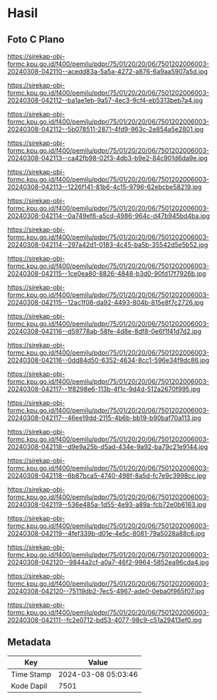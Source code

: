 # Hasil

## Foto C Plano

https://sirekap-obj-formc.kpu.go.id/f400/pemilu/pdpr/75/01/20/20/06/7501202006003-20240308-042110--acedd83a-5a5a-4272-a876-6a9aa5907a5d.jpg

https://sirekap-obj-formc.kpu.go.id/f400/pemilu/pdpr/75/01/20/20/06/7501202006003-20240308-042112--ba1ae1eb-9a57-4ec3-9cf4-eb5313beb7a4.jpg

https://sirekap-obj-formc.kpu.go.id/f400/pemilu/pdpr/75/01/20/20/06/7501202006003-20240308-042112--5b078511-2871-4fd9-963c-2e854a5e2801.jpg

https://sirekap-obj-formc.kpu.go.id/f400/pemilu/pdpr/75/01/20/20/06/7501202006003-20240308-042113--ca42fb98-02f3-4db3-b9e2-84c901d6da9e.jpg

https://sirekap-obj-formc.kpu.go.id/f400/pemilu/pdpr/75/01/20/20/06/7501202006003-20240308-042113--1226f141-81b6-4c15-9796-62ebcbe58219.jpg

https://sirekap-obj-formc.kpu.go.id/f400/pemilu/pdpr/75/01/20/20/06/7501202006003-20240308-042114--0a749ef6-a5cd-4986-964c-d47b945bd4ba.jpg

https://sirekap-obj-formc.kpu.go.id/f400/pemilu/pdpr/75/01/20/20/06/7501202006003-20240308-042114--297a42d1-0183-4c45-ba5b-35542d5e5b52.jpg

https://sirekap-obj-formc.kpu.go.id/f400/pemilu/pdpr/75/01/20/20/06/7501202006003-20240308-042115--1ce0ea80-8826-4848-b3d0-90fd17f7926b.jpg

https://sirekap-obj-formc.kpu.go.id/f400/pemilu/pdpr/75/01/20/20/06/7501202006003-20240308-042115--12ac1f08-da92-4493-804b-815e8f7c2726.jpg

https://sirekap-obj-formc.kpu.go.id/f400/pemilu/pdpr/75/01/20/20/06/7501202006003-20240308-042116--d59778ab-58fe-4d8e-8df8-0e6f1f41d7d2.jpg

https://sirekap-obj-formc.kpu.go.id/f400/pemilu/pdpr/75/01/20/20/06/7501202006003-20240308-042116--0dd84d50-6352-4634-8cc1-596e34f9dc86.jpg

https://sirekap-obj-formc.kpu.go.id/f400/pemilu/pdpr/75/01/20/20/06/7501202006003-20240308-042117--1f8298e6-113b-4f1c-9d4d-512a2670f995.jpg

https://sirekap-obj-formc.kpu.go.id/f400/pemilu/pdpr/75/01/20/20/06/7501202006003-20240308-042117--46ee19dd-2115-4b6b-bb19-b90baf70a113.jpg

https://sirekap-obj-formc.kpu.go.id/f400/pemilu/pdpr/75/01/20/20/06/7501202006003-20240308-042118--d9e9a25b-d5ad-434e-9a92-ba79c21e9144.jpg

https://sirekap-obj-formc.kpu.go.id/f400/pemilu/pdpr/75/01/20/20/06/7501202006003-20240308-042118--6b87bca5-4740-498f-8a5d-fc7e9c3998cc.jpg

https://sirekap-obj-formc.kpu.go.id/f400/pemilu/pdpr/75/01/20/20/06/7501202006003-20240308-042119--536e485a-1d55-4e93-a89a-fcb72e0b6163.jpg

https://sirekap-obj-formc.kpu.go.id/f400/pemilu/pdpr/75/01/20/20/06/7501202006003-20240308-042119--4fef339b-d01e-4e5c-8081-79a5028a88c6.jpg

https://sirekap-obj-formc.kpu.go.id/f400/pemilu/pdpr/75/01/20/20/06/7501202006003-20240308-042120--9844a2cf-a0a7-46f2-9964-5852ea96cda4.jpg

https://sirekap-obj-formc.kpu.go.id/f400/pemilu/pdpr/75/01/20/20/06/7501202006003-20240308-042120--75119db2-7ec5-4967-ade0-0eba0f965f07.jpg

https://sirekap-obj-formc.kpu.go.id/f400/pemilu/pdpr/75/01/20/20/06/7501202006003-20240308-042111--fc2e0712-bd53-4077-98c9-c51a29413ef0.jpg


## Metadata

| Key        | Value               |
| ---------- | ------------------- |
| Time Stamp | 2024-03-08 05:03:46 |
| Kode Dapil | 7501                |



